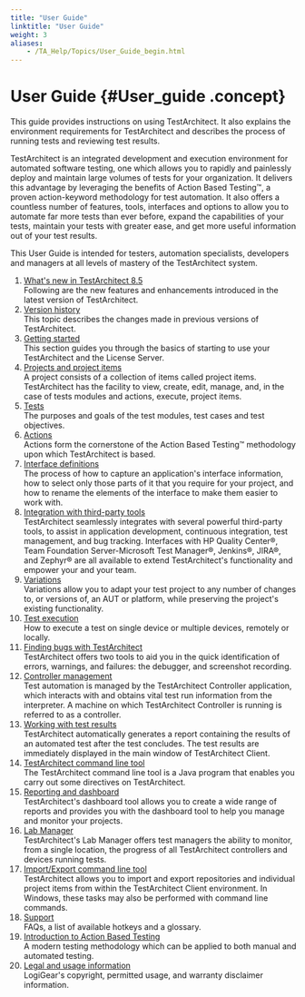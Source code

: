 ```yaml
--- 
title: "User Guide"
linktitle: "User Guide"
weight: 3
aliases: 
    - /TA_Help/Topics/User_Guide_begin.html
---
```

# User Guide {#User_guide .concept}

This guide provides instructions on using TestArchitect. It also explains the environment requirements for TestArchitect and describes the process of running tests and reviewing test results.

TestArchitect is an integrated development and execution environment for automated software testing, one which allows you to rapidly and painlessly deploy and maintain large volumes of tests for your organization. It delivers this advantage by leveraging the benefits of Action Based Testing™, a proven action-keyword methodology for test automation. It also offers a countless number of features, tools, interfaces and options to allow you to automate far more tests than ever before, expand the capabilities of your tests, maintain your tests with greater ease, and get more useful information out of your test results.

This User Guide is intended for testers, automation specialists, developers and managers at all levels of mastery of the TestArchitect system.

1.  [What's new in TestArchitect 8.5](../../TA_ReleaseNotes/DITA_source/Whats_New.html)  
Following are the new features and enhancements introduced in the latest version of TestArchitect.
2.  [Version history](../../TA_ReleaseNotes/DITA_source/Version_History.html)  
This topic describes the changes made in previous versions of TestArchitect.
3.  [Getting started](../../TA_Help/Topics/Getting_started.html)  
This section guides you through the basics of starting to use your TestArchitect and the License Server.
4.  [Projects and project items](../../TA_Help/Topics/Projects_and_project_items.html)  
A project consists of a collection of items called project items. TestArchitect has the facility to view, create, edit, manage, and, in the case of tests modules and actions, execute, project items.
5.  [Tests](../../TA_Help/Topics/Project_items_tests.html)  
The purposes and goals of the test modules, test cases and test objectives.
6.  [Actions](../../reuse/reuse.Creating_and_using_actions.html)  
Actions form the cornerstone of the Action Based Testing™ methodology upon which TestArchitect is based.
7.  [Interface definitions](../../TA_Help/Topics/Interface_def.html)  
The process of how to capture an application's interface information, how to select only those parts of it that you require for your project, and how to rename the elements of the interface to make them easier to work with.
8.  [Integration with third-party tools](../../TA_Help/Topics/Integration_def.html)  
TestArchitect seamlessly integrates with several powerful third-party tools, to assist in application development, continuous integration, test management, and bug tracking. Interfaces with HP Quality Center®, Team Foundation Server-Microsoft Test Manager®, Jenkins®, JIRA®, and Zephyr® are all available to extend TestArchitect's functionality and empower your and your team.
9.  [Variations](../../TA_Help/Topics/Variations.html)  
Variations allow you to adapt your test project to any number of changes to, or versions of, an AUT or platform, while preserving the project's existing functionality.
10. [Test execution](../../TA_Help/Topics/Test_exec.html)  
How to execute a test on single device or multiple devices, remotely or locally.
11. [Finding bugs with TestArchitect](../../TA_Help/Topics/Debugging_finding_bugs.html)  
TestArchitect offers two tools to aid you in the quick identification of errors, warnings, and failures: the debugger, and screenshot recording.
12. [Controller management](../../TA_Help/Topics/Controller_management.html)  
Test automation is managed by the TestArchitect Controller application, which interacts with and obtains vital test run information from the interpreter. A machine on which TestArchitect Controller is running is referred to as a controller.
13. [Working with test results](../../TA_Help/Topics/Test_result.html)  
TestArchitect automatically generates a report containing the results of an automated test after the test concludes. The test results are immediately displayed in the main window of TestArchitect Client.
14. [TestArchitect command line tool](../../TA_Help/Topics/TA_command_line_tool.html)  
The TestArchitect command line tool is a Java program that enables you carry out some directives on TestArchitect.
15. [Reporting and dashboard](../../TA_Help/Topics/Reporting_dashboard_def.html)  
TestArchitect's dashboard tool allows you to create a wide range of reports and provides you with the dashboard tool to help you manage and monitor your projects.
16. [Lab Manager](../../TA_Help/Topics/Lab_manager.html)  
TestArchitect's Lab Manager offers test managers the ability to monitor, from a single location, the progress of all TestArchitect controllers and devices running tests.
17. [Import/Export command line tool](../../TA_Help/Topics/ug_export_import_tool.html)  
TestArchitect allows you to import and export repositories and individual project items from within the TestArchitect Client environment. In Windows, these tasks may also be performed with command line commands.
18. [Support](../../TA_Help/Topics/Support.html)  
FAQs, a list of available hotkeys and a glossary.
19. [Introduction to Action Based Testing](../../TA_Help/Topics/ABT.html)  
A modern testing methodology which can be applied to both manual and automated testing.
20. [Legal and usage information](../../TA_Help/Topics/Legal_and_contact_information.html)  
LogiGear's copyright, permitted usage, and warranty disclaimer information.


